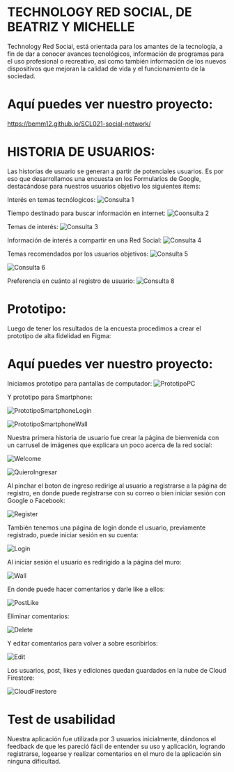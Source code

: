 # TECHNOLOGY RED SOCIAL, DE BEATRIZ Y MICHELLE

Technology Red Social, está orientada para los amantes de la tecnología, a fin de dar a conocer avances tecnológicos, información de programas para el uso profesional o recreativo, así como también información de los nuevos dispositivos que  mejoran la calidad de vida y el funcionamiento de la sociedad.

# Aquí puedes ver nuestro proyecto:
https://bemm12.github.io/SCL021-social-network/

# HISTORIA DE USUARIOS:


Las historias de usuario se generan a partir de potenciales usuarios. Es por eso que desarrollamos una encuesta en los Formularios de Google, destacándose para nuestros usuarios objetivo los siguientes ítems: 

Interés en  temas tecnólogicos: 
![Consulta 1](src/utilitys/img/readme/Captura1.png)

Tiempo destinado para buscar información en internet:
![Coonsulta 2](src/utilitys/img/readme/Captura2.png)

Temas de interés: 
![Consulta 3](src/utilitys/img/readme/Captura3.png)

Información de interés a compartir en una Red Social:
![Consulta 4](src/utilitys/img/readme/Captura4.png)

Temas recomendados por los usuarios objetivos: 
![Consulta 5](src/utilitys/img/readme/Captura5.png)

![Consulta 6](src/utilitys/img/readme/Captura6.png)

Preferencia en cuánto al registro de usuario: 
![Consulta 8](src/utilitys/img/readme/Captura8.png)

# Prototipo: 
Luego de tener los resultados de la encuesta procedimos a crear el prototipo de alta fidelidad en Figma:
# Aquí puedes ver nuestro proyecto:


Iniciamos prototipo para pantallas de computador:
![PrototipoPC](src/utilitys/img/readme/welcome%20pc.png)

Y prototipo para Smartphone:

![PrototipoSmartphoneLogin](src/utilitys/img/readme/login%20smartphone.png)

![PrototipoSmartphoneWall](src/utilitys/img/readme/wall%20smartphone.png)


Nuestra primera historia de usuario fue crear la página de bienvenida con un carrusel de imágenes que explicara un poco acerca de la red social:

![Welcome](src/utilitys/img/readme/welcome.png)

![QuieroIngresar](src/utilitys/img/readme/buton.png)


Al pinchar el boton de ingreso redirige al usuario a registrarse a la página de registro, en donde puede registrarse con su correo o bien iniciar sesión con Google o Facebook:

![Register](src/utilitys/img/readme/register.png)


También tenemos una página de login donde el usuario, previamente registrado, puede iniciar sesión en su cuenta:

![Login](src/utilitys/img/readme/login.png)


Al iniciar sesión el usuario es redirigido a la página del muro:


![Wall](src/utilitys/img/readme/wall.png)


En donde puede hacer comentarios y darle like a ellos:


![PostLike](src/utilitys/img/readme/post.png)


Eliminar comentarios:


![Delete](src/utilitys/img/readme/delete.png)


Y editar comentarios para volver a sobre escribirlos:


![Edit](src/utilitys/img/edit.png)


Los usuarios, post, likes y ediciones quedan guardados en la nube de Cloud Firestore:


![CloudFirestore](src/utilitys/img/readme/Cloud%20Firestore.png)



# Test de usabilidad
Nuestra aplicación fue utilizada por 3 usuarios inicialmente, dándonos el feedback de que les pareció fácil de entender su uso y aplicación, logrando registrarse, logearse y realizar comentarios en el muro de la aplicación sin ninguna dificultad.
